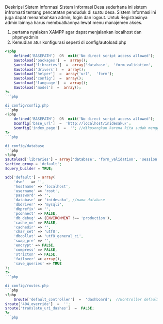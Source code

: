 Deskripsi Sistem Informasi
Sistem Informasi Desa sederhana ini sistem infromasti tentang pencatatan penduduk di suatu desa. Sistem Informasi ini juga dapat menambahkan admin, login dan logout. Untuk Registrasinya admin lainnya harus membuatkannya lewat menu manajemen akses.


1. pertama nyalakan XAMPP agar dapat menjalankan localhost dan phpmyadmin
2. Kemudian atur konfigurasi seperti
di config/autoload.php
```php
<?php
	defined('BASEPATH')  OR  exit('No direct script access allowed');
	$autoload['packages']  =  array();
	$autoload['libraries']  =  array('database',  'form_validation',  'session');
	$autoload['drivers']  =  array();
	$autoload['helper']  =  array('url',  'form');
	$autoload['config']  =  array();
	$autoload['language']  =  array();
	$autoload['model']  =  array();
?>
```php

di config/config.php
```php
<?php
	defined('BASEPATH')  OR  exit('No direct script access allowed');
	$config['base_url']  =  'http://localhost/inidesaku/';
	$config['index_page']  =  ''; //dikosongkan karena kita sudah menggunakan .htaccess untuk menghilangkan index.php untuk penulisan url lebih mudah
?>
```php

di config/database
```php
<?php
$autoload['libraries'] = array('database', 'form_validation', 'session');
$active_group = 'default';
$query_builder = TRUE;

$db['default'] = array(
	'dsn'	=> '',
	'hostname' => 'localhost',
	'username' => 'root',
	'password' => '',
	'database' => 'inidesaku', //nama database
	'dbdriver' => 'mysqli',
	'dbprefix' => '',
	'pconnect' => FALSE,
	'db_debug' => (ENVIRONMENT !== 'production'),
	'cache_on' => FALSE,
	'cachedir' => '',
	'char_set' => 'utf8',
	'dbcollat' => 'utf8_general_ci',
	'swap_pre' => '',
	'encrypt' => FALSE,
	'compress' => FALSE,
	'stricton' => FALSE,
	'failover' => array(),
	'save_queries' => TRUE
);
?>
```php

di config/routes.php
```php
<?php
	$route['default_controller']  =  'dashboard';  //kontroller default
$route['404_override']  =  '';
$route['translate_uri_dashes']  =  FALSE;
?>
```php 
